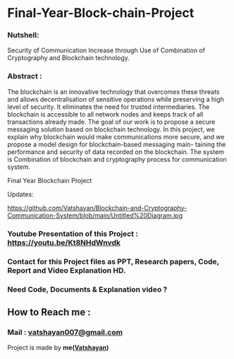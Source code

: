 # Final-Year-Block-chain-Project


### Nutshell: 
Security of Communication Increase through Use of Combination of Cryptography and Blockchain technology.

### Abstract :

The blockchain is an innovative technology that overcomes these threats and allows decentralisation of sensitive operations while preserving a high level of security. It eliminates the need for trusted intermediaries. The blockchain is accessible to all network nodes and keeps track of all transactions already made. The goal of our work is to propose a secure messaging solution based on blockchain technology. In this project, we explain why blockchain would make communications more secure, and we propose a model design for blockchain-based messaging main- taining the performance and security of data recorded on the blockchain. The system is Combination of blockchain and cryptography process for communication system. 

Final Year Blockchain Project



Updates:


https://github.com/Vatshayan/Blockchain-and-Cryptography-Communication-System/blob/main/Untitled%20Diagram.jpg


### Youtube Presentation of this Project : https://youtu.be/Kt8NHdWnvdk


### Contact for this Project files as PPT, Research papers, Code, Report and Video Explanation HD.

### Need Code, Documents & Explanation video ? 

## How to Reach me :

### Mail : vatshayan007@gmail.com
Project is made by **me([Vatshayan](https://github.com/Vatshayan))**
